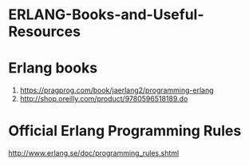 # ERLANG-Books-and-Useful-Resources

# Erlang books

1. https://pragprog.com/book/jaerlang2/programming-erlang
2. http://shop.oreilly.com/product/9780596518189.do

# Official Erlang Programming Rules
http://www.erlang.se/doc/programming_rules.shtml
